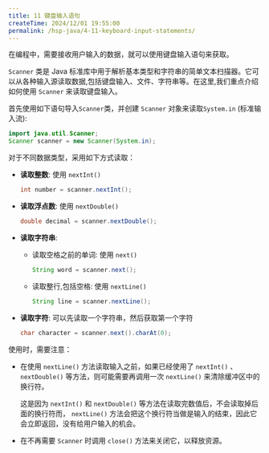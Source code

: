 ```yaml
---
title: 11 键盘输入语句
createTime: 2024/12/01 19:55:00
permalink: /hsp-java/4-11-keyboard-input-statements/
---
```


在编程中，需要接收用户输入的数据，就可以使用键盘输入语句来获取。


`Scanner` 类是 Java 标准库中用于解析基本类型和字符串的简单文本扫描器。它可以从各种输入源读取数据,包括键盘输入、文件、字符串等。在这里,我们重点介绍如何使用 `Scanner` 来读取键盘输入。


首先使用如下语句导入`Scanner`类，并创建 `Scanner` 对象来读取`System.in` (标准输入流):


```java
import java.util.Scanner;
Scanner scanner = new Scanner(System.in);
```


对于不同数据类型，采用如下方式读取：

- **读取整数**: 使用 `nextInt()`

	```java
	int number = scanner.nextInt();
	```

- **读取浮点数**: 使用 `nextDouble()`

	```java
	double decimal = scanner.nextDouble();
	```

- **读取字符串**:
	- 读取空格之前的单词: 使用 `next()`

		```java
		String word = scanner.next();
		```

	- 读取整行,包括空格: 使用 `nextLine()`

		```java
		String line = scanner.nextLine();
		```

- **读取字符**: 可以先读取一个字符串，然后获取第一个字符

	```java
	char character = scanner.next().charAt(0);
	```


使用时，需要注意：

- 在使用 `nextLine()` 方法读取输入之前，如果已经使用了 `nextInt()` 、 `nextDouble()` 等方法，则可能需要再调用一次 `nextLine()` 来清除缓冲区中的换行符。

	这是因为 `nextInt()` 和 `nextDouble()` 等方法在读取完数值后，不会读取掉后面的换行符而， `nextLine()` 方法会把这个换行符当做是输入的结束，因此它会立即返回，没有给用户输入的机会。

- 在不再需要 `Scanner` 时调用 `close()` 方法来关闭它，以释放资源。
